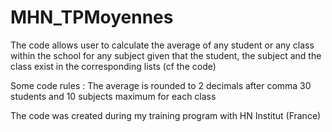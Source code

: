 # MHN_TPMoyennes
The code allows user to calculate the average of any student or any class within the school for any subject
given that the student, the subject and the class exist in the corresponding lists (cf the code)

Some code rules : 
  The average is rounded to 2 decimals after comma
  30 students and 10 subjects maximum for each class

The code was created during my training program with HN Institut (France)
